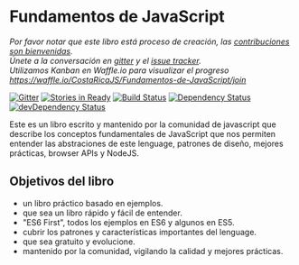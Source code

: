 # Fundamentos de JavaScript

_Por favor notar que este libro está proceso de creación, las [contribuciones son bienvenidas](https://github.com/CostaRicaJS/Fundamentos-de-JavaScript/blob/master/CONTRIBUTING.md).   
Únete a la conversación en [gitter](https://gitter.im/CostaRicaJS/Fundamentos-de-JavaScript) y el [issue tracker](https://github.com/CostaRicaJS/Fundamentos-de-JavaScript/issues).  
Utilizamos Kanban en Waffle.io para visualizar el progreso https://waffle.io/CostaRicaJS/Fundamentos-de-JavaScript/join_

[![Gitter](https://badges.gitter.im/Join%20Chat.svg)](https://gitter.im/CostaRicaJS/Fundamentos-de-JavaScript?utm_source=badge&utm_medium=badge&utm_campaign=pr-badge)
[![Stories in Ready](https://badge.waffle.io/CostaRicaJS/Fundamentos-de-JavaScript.svg?label=ready&title=Ready)](http://waffle.io/CostaRicaJS/Fundamentos-de-JavaScript)
[![Build Status](https://secure.travis-ci.org/CostaRicaJS/Fundamentos-de-JavaScript.svg)](http://travis-ci.org/CostaRicaJS/Fundamentos-de-JavaScript)
[![Dependency Status](https://david-dm.org/CostaRicaJS/Fundamentos-de-JavaScript.svg)](https://david-dm.org/CostaRicaJS/Fundamentos-de-JavaScript)
[![devDependency Status](https://david-dm.org/CostaRicaJS/Fundamentos-de-JavaScript/dev-status.svg)](https://david-dm.org/CostaRicaJS/Fundamentos-de-JavaScript#info=devDependencies)



Este es un libro escrito y mantenido por la comunidad de javascript que describe los conceptos fundamentales de JavaScript que nos permiten entender las abstraciones de este lenguage, patrones de diseño, mejores prácticas, browser APIs y NodeJS.

## Objetivos del libro

- un libro práctico basado en ejemplos.
- que sea un libro rápido y fácil de entender.
- "ES6 First", todos los ejemplos en ES6 y algunos en ES5.
- cubrir los patrones y características importantes del lenguage.
- que sea gratuito y evolucione.
- mantenido por la comunidad, vigilando la calidad y mejores prácticas.
